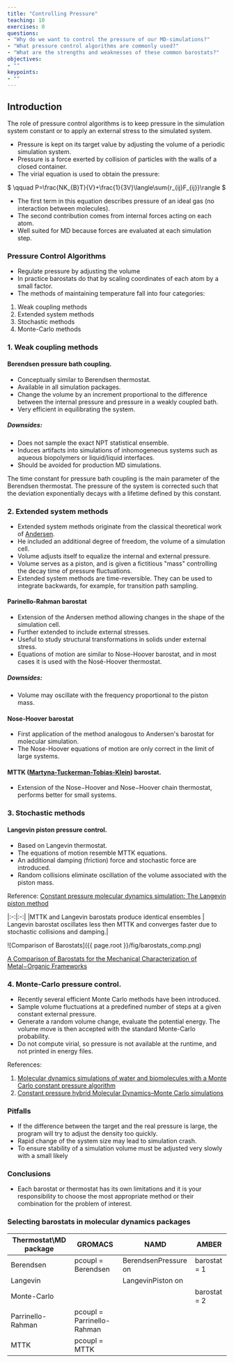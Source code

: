 ```yaml
---
title: "Controlling Pressure"
teaching: 10
exercises: 0
questions:
- "Why do we want to control the pressure of our MD-simulations?"
- "What pressure control algorithms are commonly used?"
- "What are the strengths and weaknesses of these common barostats?"
objectives:
- ""
keypoints:
- ""
---
```

## Introduction
The role of pressure control algorithms is to keep pressure in the simulation system constant or to apply an external stress to the simulated system. 

- Pressure is kept on its target value by adjusting the volume of a periodic simulation system.
- Pressure is a force exerted by collision of particles with the walls of a closed container. 
- The virial equation is used to obtain the pressure:

$ \qquad P=\frac{NK_{B}T}{V}+\frac{1}{3V}\langle\sum\{r_{ij}F_{ij}}\rangle $

- The first term in this equation describes pressure of an ideal gas (no interaction between molecules). 
- The second contribution comes from internal forces acting on each atom. 
- Well suited for MD because forces are evaluated at each simulation step.

### Pressure Control Algorithms
- Regulate pressure by adjusting the volume 
- In practice barostats do that by scaling coordinates of each atom by a small factor. 
- The methods of maintaining temperature fall into four categories:

1. Weak coupling methods
2. Extended system methods
3. Stochastic methods
4. Monte-Carlo methods

### 1. Weak coupling methods
#### Berendsen pressure bath coupling. 
- Conceptually similar to Berendsen thermostat. 
- Available in all simulation packages. 
- Change the volume by an increment proportional to the difference between the internal pressure and pressure in a weakly coupled bath. 
- Very efficient in equilibrating the system. 
##### Downsides:
- Does not sample the exact NPT statistical ensemble.
- Induces artifacts into simulations of inhomogeneous systems such as aqueous biopolymers or liquid/liquid interfaces.
- Should be avoided for production MD simulations.

The time constant for pressure bath coupling is the main parameter of the Berendsen thermostat. The pressure of the system is corrected such that the deviation exponentially decays with a lifetime defined by this constant. 

### 2. Extended system methods
- Extended system methods originate from the classical theoretical work of [Andersen](https://aip.scitation.org/doi/abs/10.1063/1.439486).
- He included an additional degree of freedom, the volume of a simulation cell.
- Volume adjusts itself to equalize the internal and external pressure. 
- Volume serves as a piston, and is given a fictitious "mass" controlling the decay time of pressure fluctuations.
- Extended system methods are time-reversible. They can be used to integrate backwards, for example, for transition path sampling.

#### Parinello-Rahman barostat
- Extension of the Andersen method allowing changes in the shape of the simulation cell.
- Further extended to include external stresses.
- Useful to study structural transformations in solids under external stress.
- Equations of motion are similar to Nose-Hoover barostat, and in most cases it is used with the Nosé-Hoover thermostat.
##### Downsides:
- Volume may oscillate with the frequency proportional to the piston mass. 

#### Nose-Hoover barostat
- First application of the method analogous to Andersen's barostat for molecular simulation. 
- The Nose-Hoover equations of motion are only correct in the limit of large systems.

#### MTTK ([Martyna-Tuckerman-Tobias-Klein](https://www.tandfonline.com/doi/abs/10.1080/00268979600100761)) barostat.
- Extension of the Nose−́Hoover and Nose−́Hoover chain thermostat, performs better for small systems.

### 3. Stochastic methods   
#### Langevin piston pressure control.
- Based on Langevin thermostat. 
- The equations of motion resemble MTTK equations.
- An additional damping (friction) force and stochastic force are introduced. 
- Random collisions eliminate oscillation of the volume associated with the piston mass.


Reference: [Constant pressure molecular dynamics simulation: The Langevin piston method](https://aip.scitation.org/doi/abs/10.1063/1.470648)



|:-:|:-:|
|MTTK and Langevin barostats produce identical ensembles | Langevin barostat oscillates less then MTTK and converges faster due to stochastic collisions and damping.|

![Comparison of Barostats]({{ page.root }}/fig/barostats_comp.png)


[A Comparison of Barostats for the Mechanical Characterization of Metal−Organic Frameworks](https://pubs.acs.org/doi/pdf/10.1021/acs.jctc.5b00748)


### 4. Monte-Carlo pressure control. 
- Recently several efficient Monte Carlo methods have been introduced. 
- Sample volume fluctuations at a predefined number of steps at a given constant external pressure. 
- Generate a random volume change, evaluate the potential energy. The volume move is then accepted with the standard Monte-Carlo probability.  
- Do not compute virial, so pressure is not available at the runtime, and not printed in energy files. 

References: 
1. [Molecular dynamics simulations of water and biomolecules with a Monte Carlo constant pressure algorithm](https://www.sciencedirect.com/science/article/abs/pii/S0009261403021687)
2. [Constant pressure hybrid Molecular Dynamics–Monte Carlo simulations](https://aip.scitation.org/doi/10.1063/1.1420460)

### Pitfalls
- If the difference between the target and the real pressure is large, the program will try to adjust the density too quickly.
- Rapid change of the system size may lead to simulation crash.
- To ensure stability of a simulation volume must be adjusted very slowly with a small likely 


### Conclusions
- Each barostat or thermostat has its own limitations and it is your responsibility to choose the most appropriate method or their combination for the problem of interest.


### Selecting barostats in molecular dynamics packages

| Thermostat\MD package | GROMACS                      |  NAMD                    | AMBER         |
|-----------------------|------------------------------|--------------------------|---------------|
| Berendsen             | pcoupl = Berendsen           |  BerendsenPressure on    | barostat = 1  |
| Langevin              |                              |  LangevinPiston on       |               |   
| Monte-Carlo           |                              |                          | barostat = 2  |   
| Parrinello-Rahman     | pcoupl = Parrinello-Rahman   |                          |               |   
| MTTK                  | pcoupl = MTTK                |                          |               | 


